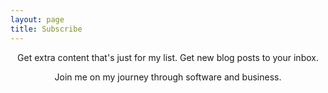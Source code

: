 ```yaml
---
layout: page
title: Subscribe
---
```

<p style="text-align: center;">
Get extra content that's just for my list.
Get new blog posts to your inbox.
</p>

<p style="text-align: center;">
Join me on my journey through software and business.
</p>

<!-- subscribe box is in footer -->
